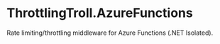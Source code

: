 # ThrottlingTroll.AzureFunctions

Rate limiting/throttling middleware for Azure Functions (.NET Isolated).
